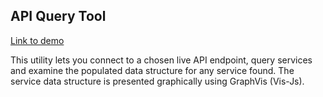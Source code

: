 ## API Query Tool

[Link to demo](http://opencommunity.porism.com/ApiQuery/)

This utility lets you connect to a chosen live API endpoint, query services and examine the populated data structure for any service found. The service data structure is presented graphically using GraphVis (Vis-Js).
